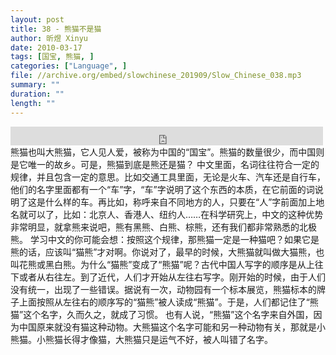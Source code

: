 ```yaml
---
layout: post
title: 38 - 熊猫不是猫
author: 昕煜 Xinyu
date: 2010-03-17
tags: [国宝, 熊猫, ]
categories: ["Language", ]
file: //archive.org/embed/slowchinese_201909/Slow_Chinese_038.mp3
summary: ""
duration: ""
length: ""
---
```


<iframe src="https://archive.org/embed/slowchinese_201909/Slow_Chinese_038.mp3" width="500" height="30" frameborder="0" webkitallowfullscreen="true" mozallowfullscreen="true" allowfullscreen></iframe>
熊猫也叫大熊猫，它人见人爱，被称为中国的“国宝”。熊猫的数量很少，而中国则是它唯一的故乡。可是，熊猫到底是熊还是猫？
中文里面，名词往往符合一定的规律，并且包含一定的意思。比如交通工具里面，无论是火车、汽车还是自行车，他们的名字里面都有一个“车”字，“车”字说明了这个东西的本质，在它前面的词说明了这是什么样的车。再比如，称呼来自不同地方的人，只要在“人”字前面加上地名就可以了，比如：北京人、香港人、纽约人……在科学研究上，中文的这种优势非常明显，就拿熊来说吧，熊有黑熊、白熊、棕熊，还有我们都非常熟悉的北极熊。
学习中文的你可能会想：按照这个规律，那熊猫一定是一种猫吧？如果它是熊的话，应该叫“猫熊”才对啊。你说对了，最早的时候，大熊猫就叫做大猫熊，也叫花熊或黑白熊。为什么“猫熊”变成了“熊猫”呢？古代中国人写字的顺序是从上往下或者从右往左。到了近代，人们才开始从左往右写字。刚开始的时候，由于人们没有统一，出现了一些错误。据说有一次，动物园有一个标本展览，熊猫标本的牌子上面按照从左往右的顺序写的“猫熊”被人读成“熊猫”。于是，人们都记住了“熊猫”这个名字，久而久之，就成了习惯。
也有人说，“熊猫”这个名字来自外国，因为中国原来就没有猫这种动物。大熊猫这个名字可能和另一种动物有关，那就是小熊猫。小熊猫长得才像猫，大熊猫只是运气不好，被人叫错了名字。
 
